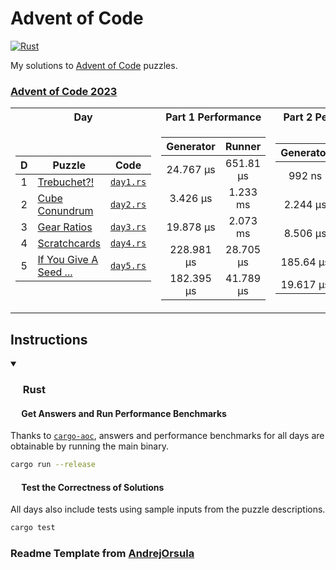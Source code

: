 # Advent of Code

<p>
  <a href="https://github.com/Famoto/AdventOfCode2023/actions/workflows/rust.yml">   <img alt="Rust"   src="https://github.com/Famoto/AdventOfCode2023/actions/workflows/rust.yml/badge.svg"></a>
</p>

My solutions to [Advent of Code](https://adventofcode.com) puzzles.

### [Advent of Code 2023](https://adventofcode.com/2023)

<table>
<tr><th>Day</th><th>Part 1 Performance</th><th>Part 2 Performance</th></tr>
<tr><td>

|   D   | Puzzle                                                        |           Code           |
| :---: | ------------------------------------------------------------- |:------------------------:|
|   1   | [Trebuchet?!](https://adventofcode.com/2023/day/1)            | [`day1.rs`](src/day1.rs) |
|   2   | [Cube Conundrum](https://adventofcode.com/2023/day/2)         | [`day2.rs`](src/day2.rs) |
|   3   | [Gear Ratios](https://adventofcode.com/2023/day/3)            | [`day3.rs`](src/day3.rs) |
|   4   | [Scratchcards](https://adventofcode.com/2023/day/4)           | [`day4.rs`](src/day4.rs) |
|   5   | [If You Give A Seed ...](https://adventofcode.com/2023/day/5) | [`day5.rs`](src/day5.rs) |

</td><td>

| Generator  |  Runner   |
|:----------:|:---------:|
| 24.767 µs  | 651.81 µs |
|  3.426 µs  | 1.233 ms  |
| 19.878 µs  | 2.073 ms  |
| 228.981 µs | 28.705 µs |
| 182.395 µs | 41.789 µs |

</td><td>

| Generator |   Runner   |
|:---------:|:----------:|
|  992 ns   |  3.846 ms  |
| 2.244 µs  |  1.233 ms  |
| 8.506 µs  |  1.408 ms  |
| 185.64 µs | 904.499 ms |
| 19.617 µs |  5.178 s   |

</td></tr>
</table>

## Instructions

<details open>
<summary><h3><a href="#-rust"><img src="https://rustacean.net/assets/rustacean-flat-noshadow.svg" width="16" height="16"></a> Rust</h3></summary>

#### <a href="#-test-the-correctness-of-solutions"><img src="https://www.svgrepo.com/show/271355/rocket-ship-rocket.svg" width="14" height="14"></a> Get Answers and Run Performance Benchmarks

Thanks to [`cargo-aoc`](https://github.com/gobanos/cargo-aoc), answers and performance benchmarks for all days are obtainable by running the main binary.

```bash
cargo run --release
```

#### <a href="#-test-the-correctness-of-solutions"><img src="https://www.svgrepo.com/show/269868/lab.svg" width="14" height="14"></a> Test the Correctness of Solutions

All days also include tests using sample inputs from the puzzle descriptions.

```bash
cargo test
```

</details>

### Readme Template from [AndrejOrsula](https://github.com/AndrejOrsula/aoc)
